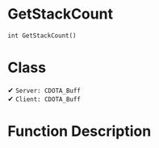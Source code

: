 # GetStackCount
```
int GetStackCount()
```
# Class
✔ `Server: CDOTA_Buff`  
✔ `Client: CDOTA_Buff`  

# Function Description

